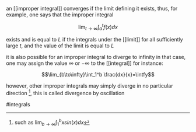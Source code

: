 an [[improper integral]] converges if the limit defining it exists, thus, for example, one says that the improper integral

$$\lim_{t\to \infty} \int_a^t f(x)dx$$

exists and is equal to $L$ if the integrals under the [[limit]] for all sufficiently large $t$, and the value of the limit is equal to $L$

it is also possible for an improper integral to diverge to infinity
in that case, one may assign the value $\infty$ or $-\infty$ to the [[integral]] for instance:

$$\lim_{b\to\infty}\int_1^b \frac{dx}{x}=\intfy$$

however, other improper integrals may simply diverge in no particular direction [^1], this is called divergence by oscillation 

[^1]: such as $\lim_{b\to \infty} \int_1^{b} xsin(x)dx$

#integrals 